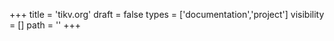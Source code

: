 +++
title = 'tikv.org'
draft = false
types = ['documentation','project']
visibility = []
path = ''
+++

